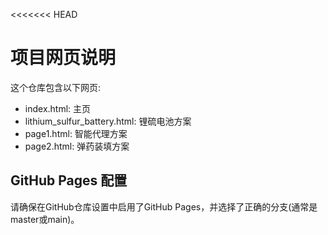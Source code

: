 <<<<<<< HEAD
# 项目网页说明

这个仓库包含以下网页:
- index.html: 主页
- lithium_sulfur_battery.html: 锂硫电池方案
- page1.html: 智能代理方案
- page2.html: 弹药装填方案

## GitHub Pages 配置
请确保在GitHub仓库设置中启用了GitHub Pages，并选择了正确的分支(通常是master或main)。
